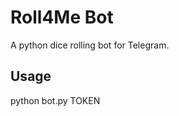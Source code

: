 Roll4Me Bot
===========

A python dice rolling bot for Telegram.



Usage
-----

python bot.py TOKEN

